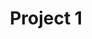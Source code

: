 ---
layout: page
title: "Project 1"
description: "Description of Project #1"
header-img: "img/home-bg.jpg"
category: project1
---
